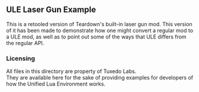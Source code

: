 ## ULE Laser Gun Example
This is a retooled version of Teardown's built-in laser gun mod.
This version of it has been made to demonstrate how one might convert a
regular mod to a ULE mod, as well as to point out some of the ways that ULE differs from the regular API.

### Licensing
All files in this directory are property of Tuxedo Labs.  
They are available here for the sake of providing examples for developers of how the Unified Lua Environment works.